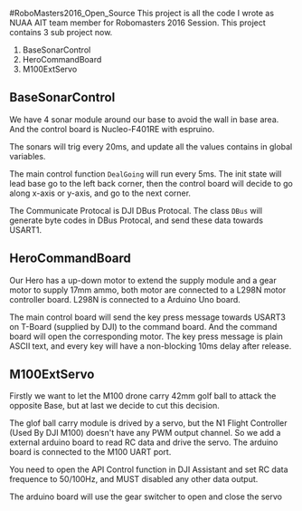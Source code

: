 #RoboMasters2016_Open_Source
This project is all the code I wrote as NUAA AIT team member for Robomasters 2016 Session. This project contains 3 sub project now.

1.  BaseSonarControl
2.  HeroCommandBoard
3.  M100ExtServo

## BaseSonarControl
We have 4 sonar module around our base to avoid the wall in base area. And the control board is Nucleo-F401RE with espruino.

The sonars will trig every 20ms, and update all the values contains in global variables.

The main control function `DealGoing` will run every 5ms. The init state will lead base go to the left back corner, then the control board will decide to go along x-axis or y-axis, and go to the next corner.

The Communicate Protocal is DJI DBus Protocal. The class `DBus` will generate byte codes in DBus Protocal, and send these data towards USART1.

##  HeroCommandBoard
Our Hero has a up-down motor to extend the supply module and a gear motor to supply 17mm ammo, both motor are connected to a L298N motor controller board. L298N is connected to a Arduino Uno board.

The main control board will send the key press message towards USART3 on T-Board (supplied by DJI) to the command board. And the command board will open the corresponding motor. The key press message is plain ASCII text, and every key will have a non-blocking 10ms delay after release.

## M100ExtServo
Firstly we want to let the M100 drone carry 42mm golf ball to attack the opposite Base, but at last we decide to cut this decision.

The glof ball carry module is drived by a servo, but the N1 Flight Controller (Used By DJI M100) doesn't have any PWM output channel. So we add a external arduino board to read RC data and drive the servo. The arduino board is connected to the M100 UART port.

You need to open the API Control function in DJI Assistant and set RC data frequence to 50/100Hz, and MUST disabled any other data output.

The arduino board will use the gear switcher to open and close the servo
